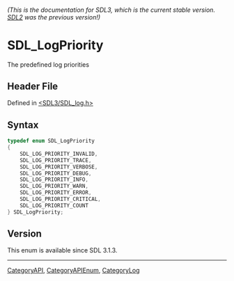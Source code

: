 ###### (This is the documentation for SDL3, which is the current stable version. [SDL2](https://wiki.libsdl.org/SDL2/) was the previous version!)
# SDL_LogPriority

The predefined log priorities

## Header File

Defined in [<SDL3/SDL_log.h>](https://github.com/libsdl-org/SDL/blob/main/include/SDL3/SDL_log.h)

## Syntax

```c
typedef enum SDL_LogPriority
{
    SDL_LOG_PRIORITY_INVALID,
    SDL_LOG_PRIORITY_TRACE,
    SDL_LOG_PRIORITY_VERBOSE,
    SDL_LOG_PRIORITY_DEBUG,
    SDL_LOG_PRIORITY_INFO,
    SDL_LOG_PRIORITY_WARN,
    SDL_LOG_PRIORITY_ERROR,
    SDL_LOG_PRIORITY_CRITICAL,
    SDL_LOG_PRIORITY_COUNT
} SDL_LogPriority;
```

## Version

This enum is available since SDL 3.1.3.

----
[CategoryAPI](CategoryAPI), [CategoryAPIEnum](CategoryAPIEnum), [CategoryLog](CategoryLog)


